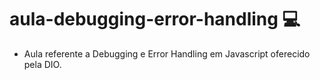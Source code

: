 # aula-debugging-error-handling 💻
- Aula referente a Debugging e Error Handling em Javascript oferecido pela DIO.
